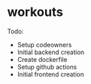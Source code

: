 # workouts

Todo:
 - Setup codeowners
 - Initial backend creation
 - Create dockerfile
 - Setup github actions
 - Initial frontend creation